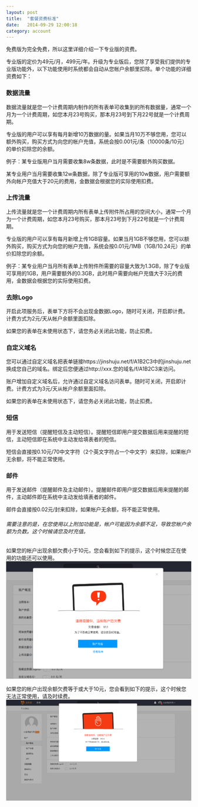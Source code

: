 ```yaml
---
layout: post
title:  "套餐资费标准"
date:   2014-09-29 12:00:18
category: account
---
```


免费版为完全免费，所以这里详细介绍一下专业版的资费。

专业版的定价为49元/月，499元/年。升级为专业版后，您除了享受我们提供的专业版功能外，以下功能使用时系统都会自动从您帐户余额里扣除。单个功能的详细资费如下：

### 数据流量
数据流量就是您一个计费周期内制作的所有表单可收集到的所有数据量，通常一个月为一个计费周期，如您本月23号购买，那本月23号到下月22号就是一个计费周期。

专业版的用户可以享有每月新增10万数据的量。如果当月10万不够您用，您可以额外购买，购买方式为向您的帐户充值，系统会按0.001元/条（10000条/10元）的单价扣除您的余额。

例子：某专业版用户当月需要收集8w条数据，此时是不需要额外购买数据。
 
 某专业用户当月需要收集12w条数据，除了专业版可享用的10w数据，用户需要额外向帐户充值大于20元的费用，金数据会根据您的实际使用扣费。


### 上传流量
上传流量就是您一个计费周期内所有表单上传附件所占用的空间大小，通常一个月为一个计费周期，如您本月23号购买，那本月23号到下月22号就是一个计费周期。

专业版的用户可以享有每月新增上传1GB容量。如果当月1GB不够您用，您可以额外购买，购买方式为向您的帐户充值，系统会按0.01元/1MB（1GB/10.24元）的单价扣除您的余额。

例子：某专业用户当月所有表单上传附件所需要的容量大致为1.3GB，除了专业版可享用的1GB，用户需要额外的0.3GB，此时用户需要向帐户充值大于3元的费用，金数据会根据您的实际使用扣费。


### 去除Logo
开启此项服务后，表单下方将不会出现金数据Logo，随时可关闭，开启即计费。计费方式为2元/天从帐户余额里面扣除。

如果您的表单在未使用状态下，请您务必关闭此功能，防止扣费。


### 自定义域名
您可以通过自定义域名把表单链接https://jinshuju.net/f/A1B2C3中的jinshuju.net换成您自己的域名。绑定后您便通过http://xxx.您的域名/f/A1B2C3来访问。

账户增加自定义域名后，允许通过自定义域名访问表单。随时可关闭，开启即计费。计费方式为3元/天从帐户余额里面扣除。

如果您的表单在未使用状态下，请您务必关闭此功能，防止扣费。

### 短信
用于发送短信（提醒短信及主动短信）。提醒短信即用户提交数据后用来提醒的短信，主动短信即在系统中主动发给填表者的短信。

短信会直接按0.10元/70中文字符（2个英文字符占一个中文字）来扣除，如果帐户无余额，将不能正常使用。

### 邮件
用于发送邮件（提醒邮件及主动邮件）。提醒邮件即用户提交数据后用来提醒的邮件，主动邮件即在系统中主动发给填表者的邮件。

邮件会直接按0.02元/封来扣除，如果帐户无余额，将不能正常使用。


###### 需要注意的是，在您使用以上附加功能是，帐户可能因为余额不足，导致您帐户余额为负数。这个时候请您及时充值。


如果您的帐户出现余额欠费小于10元，您会看到如下的提示，这个时候您正在使用的功能还可以使用。
![](/images/plan-price-1.png)

如果您的帐户出现余额欠费等于或大于10元，您会看到如下的提示，这个时候您无法正常使用，请及时续费。
![](/images/plan-price-2.png)

















